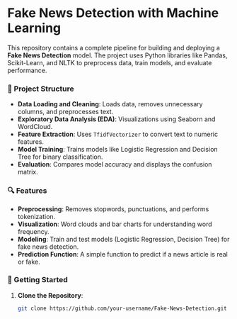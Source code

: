 # Fake News Detection with Machine Learning

This repository contains a complete pipeline for building and deploying a **Fake News Detection** model. The project uses Python libraries like Pandas, Scikit-Learn, and NLTK to preprocess data, train models, and evaluate performance.

### 📂 Project Structure
- **Data Loading and Cleaning**: Loads data, removes unnecessary columns, and preprocesses text.
- **Exploratory Data Analysis (EDA)**: Visualizations using Seaborn and WordCloud.
- **Feature Extraction**: Uses `TfidfVectorizer` to convert text to numeric features.
- **Model Training**: Trains models like Logistic Regression and Decision Tree for binary classification.
- **Evaluation**: Compares model accuracy and displays the confusion matrix.

### 🔍 Features
- **Preprocessing**: Removes stopwords, punctuations, and performs tokenization.
- **Visualization**: Word clouds and bar charts for understanding word frequency.
- **Modeling**: Train and test models (Logistic Regression, Decision Tree) for fake news detection.
- **Prediction Function**: A simple function to predict if a news article is real or fake.

### 🚀 Getting Started
1. **Clone the Repository**:
   ```bash
   git clone https://github.com/your-username/Fake-News-Detection.git
